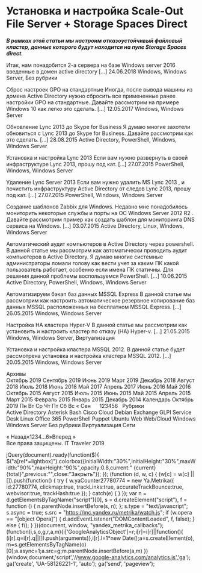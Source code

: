 #  Установка и настройка Scale-Out File Server + Storage Spaces Direct   
***В рамках этой статьи мы настроим отказоустойчивый файловый кластер, данные которого будут находится на пуле Storage Spaces direct.***

Итак, нам понадобится 2-а сервера на базе Windows server 2016 введенные в домен active directory [...] 
 24.06.2018 
 Windows, Windows Server, Без рубрики 
        
	
 
 Сброс настроек GPO на стандартные 
Иногда, после вывода машины из домена Active Directory нужно сбросить все примененные ранее настройки GPO на стандартные. Давайте рассмотрим на примере Windows 10 как легко это сделать. [...] 
 12.05.2017 
 Windows, Windows Server 
        
	
 
 Обновление Lync 2013 до Skype for Business 
Я думаю многие захотели обновиться с Lync 2013 до Skype for Business. Давайте рассмотрим как это сделать.
 [...] 
 28.08.2015 
 Active Directory, PowerShell, Windows, Windows Server 
        
	
 
 Установка и настройка Lync 2013 
Если вам нужно развернуть в своей инфраструктуре Lync 2013, прошу под кат.
 [...] 
 27.07.2015 
 PowerShell, Windows, Windows Server 
        
	
 
 Удаление Lync Server 2013 
Если вам нужно удалить MS Lync 2013 , и почистить инфраструктуру Active Directory от следов Lync 2013, прошу под кат.
 [...] 
 27.07.2015 
 PowerShell, Windows, Windows Server 
        
	
 
 Создание шаблонов Zabbix для Windows. 
Недавно мне понадобилось мониторить некоторые службы и порты на ОС Windows Server 2012 R2 .
Давайте рассмотрим пример как создать шаблон для мониторинга DNS сервиса на Windows. [...] 
 03.07.2015 
 Active Directory, Linux, Windows, Windows Server 
        
	
 
 Автоматический аудит компьютеров в Active Directory через powershell. 
В данной статье мы рассмотрим как автоматически проводить аудит компьютеров в Active Directory.
Я думаю многие системные администраторы ломали голову как вести учет за каким ПК какой пользователь работает, особенно если имена ПК статичны.
Для решения данной проблемы воспользуемся PowerShell. [...] 
 10.06.2015 
 Active Directory, PowerShell, Windows, Windows Server 
        
	
 
 Автоматизируем бэкап баз данных MSSQL Express 
В данной статье мы рассмотрим как настроить автоматическое резервное копирование баз данных MSSQL расположенных на бесплатном MSSQL Express. [...] 
 26.05.2015 
 Windows, Windows Server 
        
	
 
 Настройка HA кластера Hyper-V 
В данной статье мы рассмотрим как установить и настроить кластер по отказу (HA) Hyper-v.
 [...] 
 21.05.2015 
 Windows, Windows Server, Виртуализация 
        
	
 
 Установка и настройка кластера MSSQL 2012. 
В данной статье будет рассмотрена установка и настройка кластера MSSQL 2012. [...] 
 20.05.2015 
 Windows, Windows Server 
        
Архивы		
Октябрь 2019
Сентябрь 2019
Июнь 2019
Март 2019
Декабрь 2018
Август 2018
Июль 2018
Июнь 2018
Май 2017
Апрель 2017
Июнь 2016
Май 2016
Октябрь 2015
Август 2015
Июль 2015
Июнь 2015
Май 2015
Апрель 2015
Март 2015
Февраль 2015
Январь 2015
Декабрь 2014
Календарь
Октябрь 2019
Пн
Вт
Ср
Чт
Пт
Сб
Вс
&laquo; Сен
&nbsp;
&nbsp;
&nbsp;123456
&nbsp;
Рубрики		
Active Directory
Asterisk
Bash
Cisco
Cloud
Debian
Exchange
GLPI Service Desk
Linux
Office 365
PowerShell
Puppet
Ubuntu
Web
Web/Cloud
Windows
Windows Server
Без рубрики
Виртуализация
Сети
                 
« Назад«1234&hellip;6»Вперед »  
Все права защищены. IT Traveler 2019 
                            
jQuery(document).ready(function($){
$("a[rel*=lightbox]").colorbox({initialWidth:"30%",initialHeight:"30%",maxWidth:"90%",maxHeight:"90%",opacity:0.8,current:" {current}  {total}",previous:"",close:"Закрыть"});
});
(function (d, w, c) {
(w[c] = w[c] || []).push(function() {
try {
w.yaCounter27780774 = new Ya.Metrika({
id:27780774,
clickmap:true,
trackLinks:true,
accurateTrackBounce:true,
webvisor:true,
trackHash:true
});
} catch(e) { }
});
var n = d.getElementsByTagName("script")[0],
s = d.createElement("script"),
f = function () { n.parentNode.insertBefore(s, n); };
s.type = "text/javascript";
s.async = true;
s.src = "https://mc.yandex.ru/metrika/watch.js";
if (w.opera == "[object Opera]") {
d.addEventListener("DOMContentLoaded", f, false);
} else { f(); }
})(document, window, "yandex_metrika_callbacks");
(function(i,s,o,g,r,a,m){i['GoogleAnalyticsObject']=r;i[r]=i[r]||function(){
(i[r].q=i[r].q||[]).push(arguments)},i[r].l=1*new Date();a=s.createElement(o),
m=s.getElementsByTagName(o)[0];a.async=1;a.src=g;m.parentNode.insertBefore(a,m)
})(window,document,'script','//www.google-analytics.com/analytics.js','ga');
ga('create', 'UA-58126221-1', 'auto');
ga('send', 'pageview');
